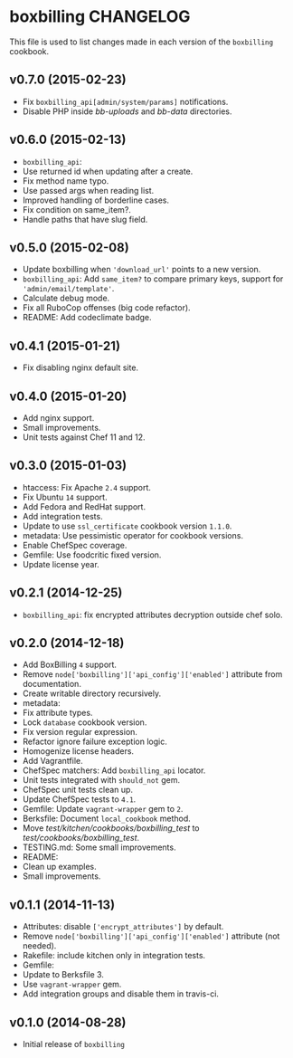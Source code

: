 boxbilling CHANGELOG
====================

This file is used to list changes made in each version of the `boxbilling` cookbook.

## v0.7.0 (2015-02-23)

* Fix `boxbilling_api[admin/system/params]` notifications.
* Disable PHP inside *bb-uploads* and *bb-data* directories.

## v0.6.0 (2015-02-13)

* `boxbilling_api`:
 * Use returned id when updating after a create.
 * Fix method name typo.
 * Use passed args when reading list.
 * Improved handling of borderline cases.
 * Fix condition on same_item?.
 * Handle paths that have slug field.

## v0.5.0 (2015-02-08)

* Update boxbilling when `'download_url'` points to a new version.
* `boxbilling_api`: Add `same_item?` to compare primary keys, support for `'admin/email/template'`.
* Calculate debug mode.
* Fix all RuboCop offenses (big code refactor).
* README: Add codeclimate badge.

## v0.4.1 (2015-01-21)

* Fix disabling nginx default site.

## v0.4.0 (2015-01-20)

* Add nginx support.
* Small improvements.
* Unit tests against Chef 11 and 12.

## v0.3.0 (2015-01-03)

* htaccess: Fix Apache `2.4` support.
* Fix Ubuntu `14` support.
* Add Fedora and RedHat support.
* Add integration tests.
* Update to use `ssl_certificate` cookbook version `1.1.0`.
* metadata: Use pessimistic operator for cookbook versions.
* Enable ChefSpec coverage.
* Gemfile: Use foodcritic fixed version.
* Update license year.

## v0.2.1 (2014-12-25)

* `boxbilling_api`: fix encrypted attributes decryption outside chef solo.

## v0.2.0 (2014-12-18)

* Add BoxBilling `4` support.
* Remove `node['boxbilling']['api_config']['enabled']` attribute from documentation.
* Create writable directory recursively.
* metadata:
 * Fix attribute types.
 * Lock `database` cookbook version.
* Fix version regular expression.
* Refactor ignore failure exception logic.
* Homogenize license headers.
* Add Vagrantfile.
* ChefSpec matchers: Add `boxbilling_api` locator.
* Unit tests integrated with `should_not` gem.
* ChefSpec unit tests clean up.
* Update ChefSpec tests to `4.1`.
* Gemfile: Update `vagrant-wrapper` gem to `2`.
* Berksfile: Document `local_cookbook` method.
* Move *test/kitchen/cookbooks/boxbilling_test* to *test/cookbooks/boxbilling_test*.
* TESTING.md: Some small improvements.
* README:
 * Clean up examples.
 * Small improvements.

## v0.1.1 (2014-11-13)

* Attributes: disable `['encrypt_attributes']` by default.
* Remove `node['boxbilling']['api_config']['enabled']` attribute (not needed).
* Rakefile: include kitchen only in integration tests.
* Gemfile:
 * Update to Berksfile 3.
 * Use `vagrant-wrapper` gem.
 * Add integration groups and disable them in travis-ci.

## v0.1.0 (2014-08-28)

* Initial release of `boxbilling`
